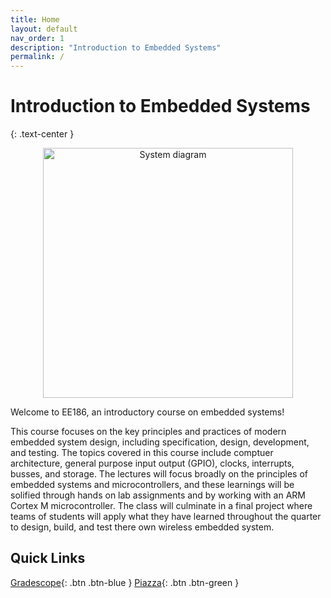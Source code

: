```yaml
---
title: Home
layout: default
nav_order: 1
description: "Introduction to Embedded Systems"
permalink: /
---
```


# Introduction to Embedded Systems
{: .text-center }
<div style="text-align:center">
<img src="{{ 'assets/images/stm32.jpg' | relative_url }}" alt="System diagram" width="400">
</div>

Welcome to EE186, an introductory course on embedded systems!

This course focuses on the key principles and practices of modern embedded system design, including specification, design, development, and testing. The topics covered in this course include comptuer architecture, general purpose input output (GPIO), clocks, interrupts, busses, and storage. The lectures will focus broadly on the principles of embedded systems and microcontrollers, and these learnings will be solified through hands on lab assignments and by working with an ARM Cortex M microcontroller. The class will culminate in a final project where teams of students will apply what they have learned throughout the quarter to design, build, and test there own wireless embedded system. 

## Quick Links

[Gradescope](https://www.gradescope.com/courses/1126821){: .btn .btn-blue } [Piazza](https://piazza.com/stanford/fall2025/ee186){: .btn .btn-green }



